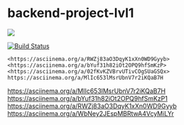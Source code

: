 # backend-project-lvl1

<a href="https://codeclimate.com/github/Luce62006/project-lvl1-s454/maintainability"><img src="https://api.codeclimate.com/v1/badges/c93b711d2ec872857a80/maintainability" /></a>

[![Build Status](https://travis-ci.org/Luce62006/backend-project-lvl1.svg?branch=master)](https://travis-ci.org/Luce62006/backend-project-lvl1)

    <https://asciinema.org/a/RWZj83aO3DqyK1xXn0WD9Gyyb>
    <https://asciinema.org/a/bYuf31h82iOt2OPQ9hfSmKzP>
    <https://asciinema.org/a/02fKvKZVBrvUTivCOgSUaGSQx>
    https://asciinema.org/a/MlIc653lMsrUbnV7r2iKQaB7H
https://asciinema.org/a/MlIc653lMsrUbnV7r2iKQaB7H
https://asciinema.org/a/bYuf31h82iOt2OPQ9hfSmKzP1
https://asciinema.org/a/RWZj83aO3DqyK1xXn0WD9Gyyb
https://asciinema.org/a/WbNey2JEspMBRtwA4VcyMiLYr

